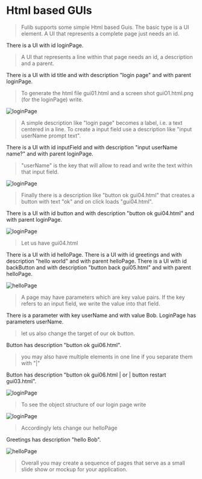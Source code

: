 # Html based GUIs

> Fulib supports some simple Html based Guis.
> The basic type is a UI element.
> A UI that represents a complete page just needs an id.

There is a UI with id loginPage.

> A UI that represents a line within that page needs an id, a description and a parent.

There is a UI with id title and with description "login page" and with parent loginPage.

> To generate the html file gui01.html and a screen shot guiO1.html.png (for the loginPage) write.

![loginPage](gui01.html.png)

> A simple description like "login page" becomes a label, i.e. a text centered in a line.
> To create a input field use a description like "input userName prompt text".

There is a UI with id inputField and with description "input userName name?" and with parent loginPage.

> "userName" is the key that will allow to read and write the text within that input field.

![loginPage](gui02.html.png)

> Finally there is a description like "button ok gui04.html" that creates a button
> with text "ok" and on click loads "gui04.html".

There is a UI with id button and with description "button ok gui04.html" and with parent loginPage.

![loginPage](gui03.html.png)

> Let us have gui04.html

There is a UI with id helloPage.
There is a UI with id greetings and with description "hello world" and with parent helloPage.
There is a UI with id backButton and with description "button back gui05.html" and with parent helloPage.

![helloPage](gui04.html.png)

> A page may have parameters which are key value pairs. If the key refers to an input field,
> we write the value into that field.

There is a parameter with key userName and with value Bob.
LoginPage has parameters userName.

> let us also change the target of our ok button.

Button has description "button ok gui06.html".

> you may also have multiple elements in one line if you separate them with "|"

Button has description "button ok gui06.html | or | button restart gui03.html".

![loginPage](gui05.html.png)

> To see the object structure of our login page write

![loginPage](loginPage.png)

> Accordingly lets change our helloPage

Greetings has description "hello Bob".

![helloPage](gui06.html.png)

> Overall you may create a sequence of pages that serve as a small slide show or mockup for your application.
